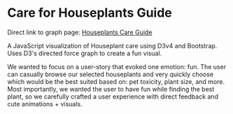 # Care for Houseplants Guide
Direct link to graph page: [Houseplants Care Guide](https://conorjamesrogers.github.io/California-Houseplants-Care-Guide/graph.html)

A JavaScript visualization of Houseplant care using D3v4 and Bootstrap. Uses D3's directed force graph to create a fun visual. 

We wanted to focus on a user-story that evoked one emotion: fun. The user can casually browse our selected houseplants and very quickly choose which would be the best suited based on: pet toxicity, plant size, and more. Most importantly, we wanted the user to have fun while finding the best plant, so we carefully crafted a user experience with direct feedback and cute animations + visuals.
